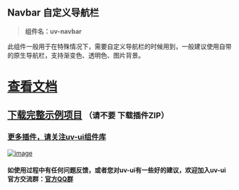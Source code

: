 ## Navbar 自定义导航栏

> **组件名：uv-navbar**

此组件一般用于在特殊情况下，需要自定义导航栏的时候用到，一般建议使用自带的原生导航栏，支持渐变色、透明色、图片背景。

# <a href="https://www.uvui.cn/components/navbar.html" target="_blank">查看文档</a>

## [下载完整示例项目](https://ext.dcloud.net.cn/plugin?name=uv-ui) <small>（请不要 下载插件ZIP）</small>

### [更多插件，请关注uv-ui组件库](https://ext.dcloud.net.cn/plugin?name=uv-ui)

<a href="https://ext.dcloud.net.cn/plugin?name=uv-ui" target="_blank">

![image](https://mp-a667b617-c5f1-4a2d-9a54-683a67cff588.cdn.bspapp.com/uv-ui/banner.png)

</a>

#### 如使用过程中有任何问题反馈，或者您对uv-ui有一些好的建议，欢迎加入uv-ui官方交流群：<a href="https://www.uvui.cn/components/addQQGroup.html" target="_blank">官方QQ群</a>